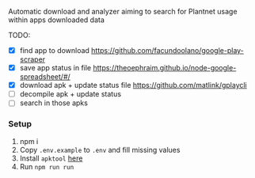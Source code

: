 Automatic download and analyzer aiming to search for Plantnet usage within apps downloaded data

TODO:

- [x] find app to download https://github.com/facundoolano/google-play-scraper
- [x] save app status in file https://theoephraim.github.io/node-google-spreadsheet/#/
- [x] download apk + update status file https://github.com/matlink/gplaycli
- [ ] decompile apk + update status
- [ ] search in those apks

### Setup

1. npm i
2. Copy `.env.example` to `.env` and fill missing values
3. Install `apktool` [here](https://ibotpeaches.github.io/Apktool/install/)
4. Run `npm run run`
